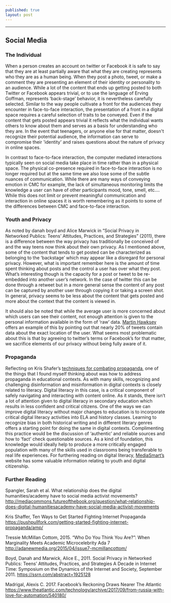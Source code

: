 ```yaml
---
published: true
layout: post
---
```

---

## Social Media 

### The Individual 

When a person creates an account on twitter or Facebook it is safe to say that they are at least partially aware that what they are creating represents who they are as a human being. When they post a photo, tweet, or make a comment they are presenting an element of their identity or personality to an audience. While a lot of the content that ends up getting posted to both Twitter or Facebook appears trivial, or to use the language of Erving Goffman, represents ‘back-stage’ behavior, it is nevertheless carefully selected. Similar to the way people cultivate a front for the audiences they encounter in face-to-face interaction, the presentation of a front in a digital space requires a careful selection of traits to be conveyed. Even if the content that gets posted appears trivial it reflects what the individual wants others to know about them and serves as a basis for understanding who they are. In the event that teenagers, or anyone else for that matter, doesn't recognize their potential audience, the information can serve to compromise their 'identity' and raises questions about the nature of privacy in online spaces.

In contrast to face-to-face interaction, the computer mediated interactions typically seen on social media take place in time rather than in a physical space. The physical co-presence required in face-to-face interaction is no longer required but at the same time we also lose some of the subtle nuances of communication. While there are many ways of conveying emotion in CMC for example, the lack of simultaneous monitoring limits the knowledge a user can have of other participants mood, tone, smell, etc.… While this does not limit or prevent meaningful communication and interaction in online spaces it is worth remembering as it points to some of the differences between CMC and face-to-face interaction. 

### Youth and Privacy 

As noted by danah boyd and Alice Marwick in “Social Privacy in Networked Publics: Teens’ Attitudes, Practices, and Strategies” (2011), there is a difference between the way privacy has traditionally be conceived of and the way teens now think about their own privacy. As I mentioned above, some of the content that tends to get posted can be characterized as belonging to the ‘backstage’ which may appear like a disregard for personal privacy. However, what is important remember here is the amount of time spent thinking about posts and the control a user has over what they post. What’s interesting though is the capacity for a post or tweet to be re-embedded into another user’s network. In the case of twitter this can be done through a retweet but in a more general sense the content of any post can be captured by another user through copying it or taking a screen shot. In general, privacy seems to be less about the content that gets posted and more about the context that the content is viewed in.

 It should also be noted that while the average user is more concerned about which users can see their content, not enough attention is given to the personal information available in the form of ‘raw’ data. [Martin Hawksey](https://mashe.hawksey.info/2016/06/tags-tricks-making-a-searchable-location-map-of-your-top-twitter-contributors-with-geocode-by-awesome-table/amp/) offers an example of this by pointing out that nearly 20% of tweets contain data about the exact location of the user. What seems most problematic about this is that by agreeing to twitter’s terms or Facebook’s for that matter, we sacrifice elements of our privacy without being fully aware of it. 

### Propaganda 

Reflecting on Kris Shafer’s [techniques for combating propaganda](https://pushpullfork.com/getting-started-fighting-internet-propaganda/#annotations:rtNSsvyDEeeZLR9mQpWP3A), one of the things that I found myself thinking about was how to address propaganda in educational contexts. As with many skills, recognizing and challenging disinformation and misinformation in digital contexts is closely related to literacy. Digital literacy in this case, is a critical component of safely navigating and interacting with content online. As it stands, there isn’t a lot of attention given to digital literacy in secondary education which results in less confident and critical citizens. One of the ways we can improve digital literacy without major changes to education is to incorporate critical digital literacy activities into ELA and history classes. Learning to recognize bias in both historical writing and in different literary genres offers a starting point for doing the same in digital contexts. Complimenting this practice would be the discussion of ‘authentic’ and reliable sources and how to ‘fact’ check questionable sources. As a kind of foundation, this knowledge would ideally help to produce a more critically engaged population with many of the skills used in classrooms being transferable to real life experiences. For furthering reading on digital literacy, [MediaSmart’s](http://mediasmarts.ca/) website has some valuable information relating to youth and digital citizenship. 

### Further Reading

Spangler, Sarah et al. What relationship does the digital humanities/academy have to social media activist movements? http://mediacommons.futureofthebook.org/question/what-relationship-does-digital-humanitiesacademy-have-social-media-activist-movements

Kris Shaffer, Ten Ways to Get Started Fighting Internet Propaganda https://pushpullfork.com/getting-started-fighting-internet-propaganda/amp/

Tressie McMillan Cottom, 2015. “Who Do You Think You Are?”: When Marginality Meets Academic Microcelebrity Ada 7 http://adanewmedia.org/2015/04/issue7-mcmillancottom/

Boyd, Danah and Marwick, Alice E., 2011. Social Privacy in Networked Publics: Teens’ Attitudes, Practices, and Strategies A Decade in Internet Time: Symposium on the Dynamics of the Internet and Society, September 2011. https://ssrn.com/abstract=1925128

Madrigal, Alexis C. 2017. Facebook’s Reckoning Draws Nearer The Atlantic https://www.theatlantic.com/technology/archive/2017/09/from-russia-with-love-for-automation/540180/
